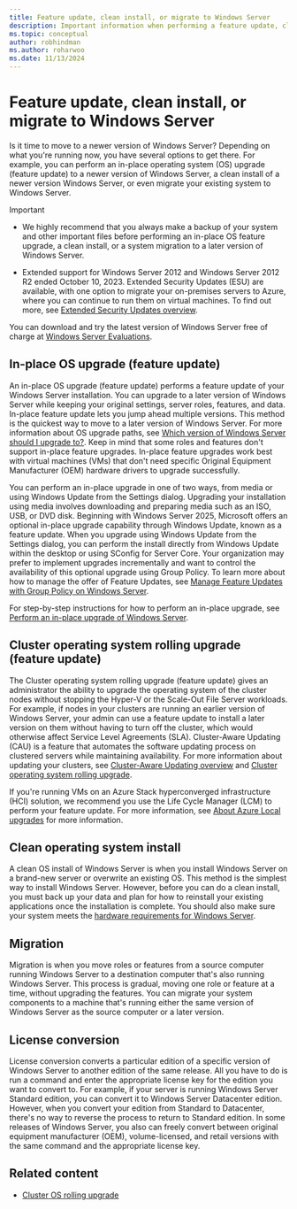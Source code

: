 ```yaml
---
title: Feature update, clean install, or migrate to Windows Server
description: Important information when performing a feature update, clean install, or a migration to Windows Server.
ms.topic: conceptual
author: robhindman
ms.author: roharwoo
ms.date: 11/13/2024
---
```


# Feature update, clean install, or migrate to Windows Server

Is it time to move to a newer version of Windows Server? Depending on what you're running now, you have several options to get there. For example, you can perform an in-place operating system (OS) upgrade (feature update) to a newer version of Windows Server, a clean install of a newer version Windows Server, or even migrate your existing system to Windows Server.

> [!IMPORTANT]
>
> - We highly recommend that you always make a backup of your system and other important files before performing an in-place OS feature upgrade, a clean install, or a system migration to a later version of Windows Server.
>
> - Extended support for Windows Server 2012 and Windows Server 2012 R2 ended October 10, 2023. Extended Security Updates (ESU) are available, with one option to migrate your on-premises servers to Azure, where you can continue to run them on virtual machines. To find out more, see [Extended Security Updates overview](extended-security-updates-overview.md).

You can download and try the latest version of Windows Server free of charge at [Windows Server Evaluations](https://www.microsoft.com/en-us/evalcenter/evaluate-windows-server-2025).

## In-place OS upgrade (feature update)

An in-place OS upgrade (feature update) performs a feature update of your Windows Server installation. You can upgrade to a later version of Windows Server while keeping your original settings, server roles, features, and data. In-place feature update lets you jump ahead multiple versions. This method is the quickest way to move to a later version of Windows Server. For more information about OS upgrade paths, see [Which version of Windows Server should I upgrade to?](upgrade-overview.md#which-version-of-windows-server-should-i-upgrade-to). Keep in mind that some roles and features don't support in-place feature upgrades. In-place feature upgrades work best with virtual machines (VMs) that don't need specific Original Equipment Manufacturer (OEM) hardware drivers to upgrade successfully.

You can perform an in-place upgrade in one of two ways, from media or using Windows Update from the Settings dialog. Upgrading your installation using media involves downloading and preparing media such as an ISO, USB, or DVD disk. Beginning with Windows Server 2025, Microsoft offers an optional in-place upgrade capability through Windows Update, known as a feature update. When you upgrade using Windows Update from the Settings dialog, you can perform the install directly from Windows Update within the desktop or using SConfig for Server Core. Your organization may prefer to implement upgrades incrementally and want to control the availability of this optional upgrade using Group Policy. To learn more about how to manage the offer of Feature Updates, see [Manage Feature Updates with Group Policy on Windows Server](manage-feature-updates-group-policy.md).

For step-by-step instructions for how to perform an in-place upgrade, see [Perform an in-place upgrade of Windows Server](perform-in-place-upgrade.md).

## Cluster operating system rolling upgrade (feature update)

The Cluster operating system rolling upgrade (feature update) gives an administrator the ability to upgrade the operating system of the cluster nodes without stopping the Hyper-V or the Scale-Out File Server workloads. For example, if nodes in your clusters are running an earlier version of Windows Server, your admin can use a feature update to install a later version on them without having to turn off the cluster, which would otherwise affect Service Level Agreements (SLA). Cluster-Aware Updating (CAU) is a feature that automates the software updating process on clustered servers while maintaining availability. For more information about updating your clusters, see [Cluster-Aware Updating overview](../failover-clustering/cluster-aware-updating.md) and [Cluster operating system rolling upgrade](../failover-clustering/cluster-operating-system-rolling-upgrade.md).

If you're running VMs on an Azure Stack hyperconverged infrastructure (HCI) solution, we recommend you use the Life Cycle Manager (LCM) to perform your feature update. For more information, see [About Azure Local upgrades](/azure/azure-local/upgrade/about-upgrades-23h2) for more information.

## Clean operating system install

A clean OS install of Windows Server is when you install Windows Server on a brand-new server or overwrite an existing OS. This method is the simplest way to install Windows Server. However, before you can do a clean install, you must back up your data and plan for how to reinstall your existing applications once the installation is complete. You should also make sure your system meets the [hardware requirements for Windows Server](hardware-requirements.md).

## Migration

Migration is when you move roles or features from a source computer running Windows Server to a destination computer that's also running Windows Server. This process is gradual, moving one role or feature at a time, without upgrading the features. You can migrate your system components to a machine that's running either the same version of Windows Server as the source computer or a later version.

## License conversion

License conversion converts a particular edition of a specific version of Windows Server to another edition of the same release. All you have to do is run a command and enter the appropriate license key for the edition you want to convert to. For example, if your server is running Windows Server Standard edition, you can convert it to Windows Server Datacenter edition. However, when you convert your edition from Standard to Datacenter, there's no way to reverse the process to return to Standard edition. In some releases of Windows Server, you also can freely convert between original equipment manufacturer (OEM), volume-licensed, and retail versions with the same command and the appropriate license key.

## Related content

- [Cluster OS rolling upgrade](../failover-clustering/cluster-operating-system-rolling-upgrade.md)
